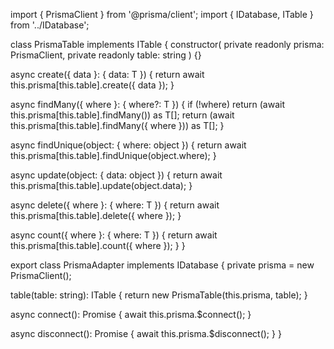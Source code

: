 import { PrismaClient } from '@prisma/client';
import { IDatabase, ITable } from '../IDatabase';

class PrismaTable<T> implements ITable<T> {
  constructor(
    private readonly prisma: PrismaClient,
    private readonly table: string
  ) {}

  async create({ data }: { data: T }) {
    return await this.prisma[this.table].create<T>({ data });
  }

  async findMany({ where }: { where?: T }) {
    if (!where) return (await this.prisma[this.table].findMany()) as T[];
    return (await this.prisma[this.table].findMany({ where })) as T[];
  }

  async findUnique(object: { where: object }) {
    return await this.prisma[this.table].findUnique(object.where);
  }

  async update(object: { data: object }) {
    return await this.prisma[this.table].update(object.data);
  }

  async delete({ where }: { where: T }) {
    return await this.prisma[this.table].delete({ where });
  }

  async count({ where }: { where: T }) {
    return await this.prisma[this.table].count({ where });
  }
}

export class PrismaAdapter implements IDatabase {
  private prisma = new PrismaClient();

  table<T>(table: string): ITable<T> {
    return new PrismaTable<T>(this.prisma, table);
  }

  async connect(): Promise<void> {
    await this.prisma.$connect();
  }

  async disconnect(): Promise<void> {
    await this.prisma.$disconnect();
  }
}
